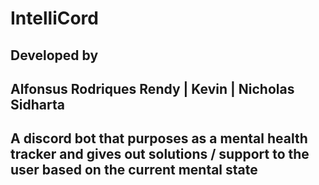 # IntelliCord

## Developed by
## Alfonsus Rodriques Rendy | Kevin | Nicholas Sidharta

## A discord bot that purposes as a mental health tracker and gives out solutions / support to the user based on the current mental state
